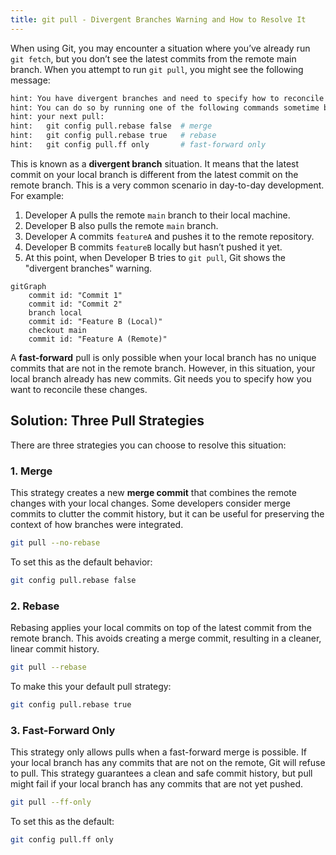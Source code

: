 ```yaml
---
title: git pull - Divergent Branches Warning and How to Resolve It
---
```


When using Git, you may encounter a situation where you’ve already run `git fetch`, but you don’t see the latest commits from the remote main branch. When you attempt to run `git pull`, you might see the following message:

```bash
hint: You have divergent branches and need to specify how to reconcile them.
hint: You can do so by running one of the following commands sometime before
hint: your next pull:
hint:   git config pull.rebase false  # merge
hint:   git config pull.rebase true   # rebase
hint:   git config pull.ff only       # fast-forward only
```

This is known as a **divergent branch** situation. It means that the latest commit on your local branch is different from the latest commit on the remote branch. This is a very common scenario in day-to-day development. For example:

1. Developer A pulls the remote `main` branch to their local machine.
2. Developer B also pulls the remote `main` branch.
3. Developer A commits `featureA` and pushes it to the remote repository.
4. Developer B commits `featureB` locally but hasn’t pushed it yet.
5. At this point, when Developer B tries to `git pull`, Git shows the "divergent branches" warning.

```mermaid
gitGraph
    commit id: "Commit 1"
    commit id: "Commit 2"
    branch local
    commit id: "Feature B (Local)"
    checkout main
    commit id: "Feature A (Remote)"
```

A **fast-forward** pull is only possible when your local branch has no unique commits that are not in the remote branch. However, in this situation, your local branch already has new commits. Git needs you to specify how you want to reconcile these changes.

## Solution: Three Pull Strategies

There are three strategies you can choose to resolve this situation:

### 1. Merge

This strategy creates a new **merge commit** that combines the remote changes with your local changes. Some developers consider merge commits to clutter the commit history, but it can be useful for preserving the context of how branches were integrated.

```bash
git pull --no-rebase
```

To set this as the default behavior:

```bash
git config pull.rebase false
```

### 2. Rebase

Rebasing applies your local commits on top of the latest commit from the remote branch. This avoids creating a merge commit, resulting in a cleaner, linear commit history.

```bash
git pull --rebase
```

To make this your default pull strategy:

```bash
git config pull.rebase true
```

### 3. Fast-Forward Only

This strategy only allows pulls when a fast-forward merge is possible. If your local branch has any commits that are not on the remote, Git will refuse to pull. This strategy guarantees a clean and safe commit history, but pull might fail if your local branch has any commits that are not yet pushed.

```bash
git pull --ff-only
```

To set this as the default:

```bash
git config pull.ff only
```

